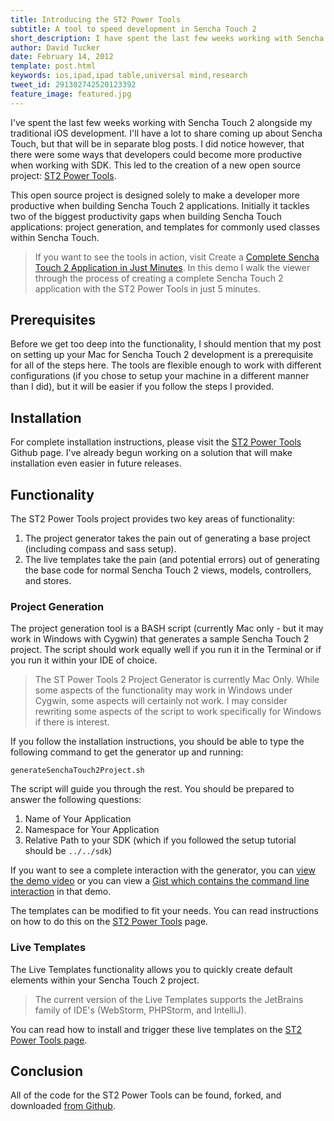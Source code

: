 ```yaml
---
title: Introducing the ST2 Power Tools
subtitle: A tool to speed development in Sencha Touch 2
short_description: I have spent the last few weeks working with Sencha Touch 2 alongside my traditional iOS development.  I will have a lot to share coming up about Sencha Touch, but that will be in separate blog posts. I did notice however, that there were some ways that developers could become more productive when working with SDK.  This led to the creation of a new open source project, ST2 Power Tools.
author: David Tucker
date: February 14, 2012
template: post.html
keywords: ios,ipad,ipad table,universal mind,research
tweet_id: 291302742520123392
feature_image: featured.jpg
---
```


I've spent the last few weeks working with Sencha Touch 2 alongside my traditional iOS development.  I'll have a lot to share coming up about Sencha Touch, but that will be in separate blog posts.  I did notice however, that there were some ways that developers could become more productive when working with SDK.  This led to the creation of a new open source project: <a href="https://github.com/davidtucker/ST2PowerTools" target="_blank">ST2 Power Tools</a>.

This open source project is designed solely to make a developer more productive when building Sencha Touch 2 applications.  Initially it tackles two of the biggest productivity gaps when building Sencha Touch applications: project generation, and templates for commonly used classes within Sencha Touch.

> If you want to see the tools in action,  visit Create a <a href="http://davidtucker.net/blog/view/create_a_complete_sencha_touch_2_application_in_just_minutes" target="_blank">Complete Sencha Touch 2 Application in Just Minutes</a>.  In this demo I walk the viewer through the process of creating a complete Sencha Touch 2 application with the ST2 Power Tools in just 5 minutes.

## Prerequisites
Before we get too deep into the functionality, I should mention that my post on setting up your Mac for Sencha Touch 2 development is a prerequisite for all of the steps here.  The tools are flexible enough to work with different configurations (if you chose to setup your machine in a different manner than I did), but it will be easier if you follow the steps I provided.

## Installation
For complete installation instructions, please visit the <a href="https://github.com/davidtucker/ST2PowerTools" target="_blank">ST2 Power Tools</a> Github page.  I've already begun working on a solution that will make installation even easier in future releases.

## Functionality
The ST2 Power Tools project provides two key areas of functionality:  

1. The project generator takes the pain out of generating a base project (including compass and sass setup).  
2. The live templates take the pain (and potential errors) out of generating the base code for normal Sencha Touch 2 views, models, controllers, and stores.

### Project Generation
The project generation tool is a BASH script (currently Mac only - but it may work in Windows with Cygwin) that generates a sample Sencha Touch 2 project.  The script should work equally well if you run it in the Terminal or if you run it within your IDE of choice. 

> The ST Power Tools 2 Project Generator is currently Mac Only.  While some aspects of the functionality may work in Windows under Cygwin, some aspects will certainly not work.  I may consider rewriting some aspects of the script to work specifically for Windows if there is interest.

If you follow the installation instructions, you should be able to type the following command to get the generator up and running:

	generateSenchaTouch2Project.sh

The script will guide you through the rest.  You should be prepared to answer the following questions:

1. Name of Your Application
2. Namespace for Your Application
3. Relative Path to your SDK (which if you followed the setup tutorial should be `../../sdk`)

If you want to see a complete interaction with the generator, you can <a href="http://youtu.be/9MEe6oPoOj0" target="_blank">view the demo video</a> or you can view a <a href="https://gist.github.com/davidtucker/1827581" target="_blank">Gist which contains the command line interaction</a> in that demo.

The templates can be modified to fit your needs.  You can read instructions on how to do this on the <a href="https://github.com/davidtucker/ST2PowerTools" target="_blank">ST2 Power Tools</a> page.

### Live Templates
The Live Templates functionality allows you to quickly create default elements within your Sencha Touch 2 project.

> The current version of the Live Templates supports the JetBrains family of IDE's (WebStorm, PHPStorm, and IntelliJ).

You can read how to install and trigger these live templates on the <a href="https://github.com/davidtucker/ST2PowerTools" target="_blank">ST2 Power Tools page</a>.

## Conclusion
All of the code for the ST2 Power Tools can be found, forked, and downloaded <a href="https://github.com/davidtucker/ST2PowerTools" target="_blank">from Github</a>.